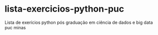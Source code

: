 # lista-exercicios-python-puc
Lista de exerícios python pós graduação em ciência de dados e big data puc minas
